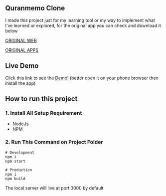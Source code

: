 ## Quranmemo Clone

I made this project just for my learning tool or my way to implement what I've learned or explored, for the original app you can check and download it below

[ORIGINAL WEB](https://community.quranmemo.com/public/dashboard)

[ORIGINAL APPS](https://play.google.com/store/apps/details?id=com.ndeztea.quranmemocommunity&hl=en) 


## Live Demo 

Click this link to see the [Demo!](https://quranmemo.vercel.app/) (better open it on your phone browser then install the app)

## How to run this project

### 1. Install All Setup Requirement

- NodeJs
- NPM

### 2. Run This Command on Project Folder

``` 
# Development
npm i
npm start

# Production
npm i
npm build
```

The local server will live at port 3000 by default
 
